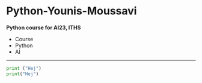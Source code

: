 # Python-Younis-Moussavi
**Python course for AI23, ITHS**

- Course
- Python
- AI

---

``` python
print ("Hej")
print("Hej")

```

